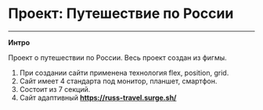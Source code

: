 
# Проект: Путешествие по России

---

**Интро**

Проект о путешествии по России.
Весь проект создан из фигмы.

1. При создании сайти применена технология flex, position, grid.
2. Сайт имеет 4 стандарта под монитор, планшет, смартфон.
3. Состоит из 7 секций.
4. Сайт адаптивный
   **https://russ-travel.surge.sh/**
